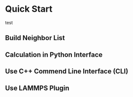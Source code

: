 # Quick Start

test

## Build Neighbor List

## Calculation in Python Interface

## Use C++ Commend Line Interface (CLI)

## Use LAMMPS Plugin